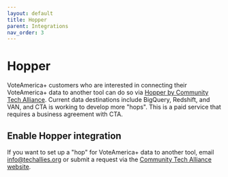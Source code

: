 ```yaml
---
layout: default
title: Hopper
parent: Integrations
nav_order: 3
---
```


# Hopper

VoteAmerica+ customers who are interested in connecting their VoteAmerica+ data to another tool can do so 
via [Hopper by Community Tech Alliance](https://communitytechalliance.org/hopper). Current data destinations
include BigQuery, Redshift, and VAN, and CTA is working to develop more "hops". This is a paid service that
requires a business agreement with CTA.

## Enable Hopper integration

If you want to set up a "hop" for VoteAmerica+ data to another tool, email [info@techallies.org](info@techallies.org)
or submit a request via the [Community Tech Alliance website](https://communitytechalliance.org/get-hopping).
